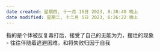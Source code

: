 ```yaml
---
date created: 星期四, 十一月 16日 2023, 8:38:40 晚上
date modified: 星期二, 十二月 5日 2023, 6:26:22 晚上
---
```

指的是个体被反复毒打后，接受了自己的无能为力，摆烂的现象  
        - 往往伴随着逃避困难，和将失败归因于自我
